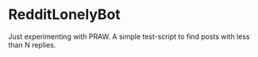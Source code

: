 # RedditLonelyBot

Just experimenting with PRAW.
A simple test-script to find posts with less than N replies.
